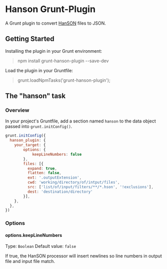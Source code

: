 # Hanson Grunt-Plugin

A Grunt plugin to convert <a href="https://github.com/timjansen/hanson">HanSON</a> files to JSON.

## Getting Started

Installing the plugin in your Grunt environment:
>npm install grunt-hanson-plugin --save-dev

Load the plugin in your Gruntfile:
>grunt.loadNpmTasks('grunt-hanson-plugin');

## The "hanson" task

### Overview
In your project's Gruntfile, add a section named `hanson` to the data object passed into `grunt.initConfig()`.

```js
grunt.initConfig({
  hanson_plugin: {
    your_target: {
        options: {
        	keepLineNumbers: false
        },
        files: [{
          expand: true,
          flatten: false,
          ext: '.outputExtension',
          cwd: 'working/directory/of/intput/files',
          src: ['list/of/input/filters/**/*.hson', '!exclusions'],
          dest: 'destination/directory'
        }],
    },
  },
})
```

### Options

#### options.keepLineNumbers
Type: `Boolean`
Default value: `false`

If true, the HanSON processor will insert newlines so line numbers in output file and input file match.



